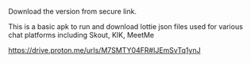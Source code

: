 Download the version from secure link. 

This is a basic apk to run and download lottie json files used for various chat platforms including Skout, KIK, MeetMe

https://drive.proton.me/urls/M7SMTY04FR#IJEmSvTq1ynJ

